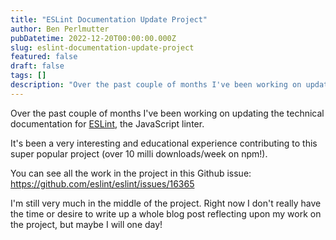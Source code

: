 ```yaml
---
title: "ESLint Documentation Update Project"
author: Ben Perlmutter
pubDatetime: 2022-12-20T00:00:00.000Z
slug: eslint-documentation-update-project
featured: false
draft: false
tags: []
description: "Over the past couple of months I've been working on updating the technical documentation for [ESLint](https://eslint.org/docs/latest/), the JavaScript linter."
---
```

Over the past couple of months I've been working on updating the technical documentation for [ESLint](https://eslint.org/docs/latest/), the JavaScript linter.

It's been a very interesting and educational experience contributing to this super popular project (over 10 milli downloads/week on npm!).

You can see all the work in the project in this Github issue: https://github.com/eslint/eslint/issues/16365

I'm still very much in the middle of the project. Right now I don't really have the time or desire to write up a whole blog post reflecting upon my work on the project, but maybe I will one day! 
